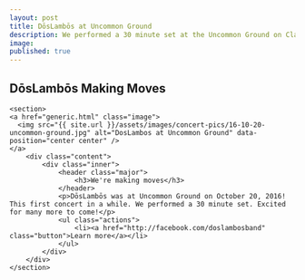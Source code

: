 ```yaml
---
layout: post
title: DōsLambōs at Uncommon Ground
description: We performed a 30 minute set at the Uncommon Ground on Clark
image:
published: true
---
```


## DōsLambōs Making Moves


  	<section>
    <a href="generic.html" class="image">
      <img src="{{ site.url }}/assets/images/concert-pics/16-10-20-uncommon-ground.jpg" alt="DosLambos at Uncommon Ground" data-position="center center" />
    </a>
  		<div class="content">
  			<div class="inner">
  				<header class="major">
  					<h3>We're making moves</h3>
  				</header>
  				<p>DōsLambōs was at Uncommon Ground on October 20, 2016! This first concert in a while. We performed a 30 minute set. Excited for many more to come!</p>
  				<ul class="actions">
  					<li><a href="http://facebook.com/doslambosband" class="button">Learn more</a></li>
  				</ul>
  			</div>
  		</div>
  	</section>
